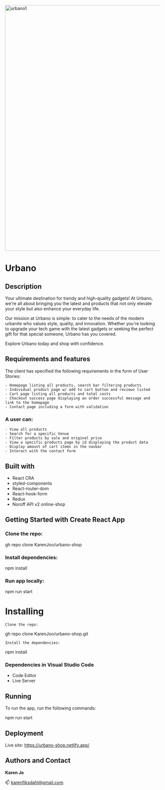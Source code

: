 
<img width="797" alt="urbano1" src="https://github.com/KarenJoo/urbano-shop/assets/114563762/9cc6f106-2fa6-4e93-b65f-ef0497a05e23">

# Urbano 

## Description
Your ultimate destination for trendy and high-quality gadgets! At Urbano, we're all about bringing you the latest and products that not only elevate your style but also enhance your everyday life.

Our mission at Urbano is simple: to cater to the needs of the modern urbanite who values style, quality, and innovation. Whether you're looking to upgrade your tech game with the latest gadgets or seeking the perfect gift for that special someone, Urbano has you covered.

Explore Urbano today and shop with confidence.


## Requirements and features
The client has specified the following requirements in the form of User Stories:

    - Homepage listing all products, search bar filtering products
    - Individual product page w/ add to cart button and reviews listed
    - Cart page listing all products and total costs
    - Checkout success page displaying an order successful message and link to the homepage
    - Contact page including a form with validation

### A user can:
    - View all products
    - Search for a specific Venue
    - Filter products by sale and original price
    - View a specific products page by id displaying the product data
    - Display amount of cart items in the navbar 
    - Interact with the contact form 


  ## Built with
  - React CRA
  - styled-components
  - React-router-dom
  - React-hook-form
  - Redux
  - Noroff API v2 online-shop


## Getting Started with Create React App

### Clone the repo:
 gh repo clone KarenJoo/urbano-shop

### Install dependencies:
npm install

### Run app locally:
npm run start

# Installing

    Clone the repo:

 gh repo clone KarenJoo/urbano-shop.git

    Install the dependencies:

npm install

### Dependencies in Visual Studio Code
- Code Editor 
- Live Server 

## Running

To run the app, run the following commands:

   npm run start

## Deployment
Live site: https://urbano-shop.netlify.app/


## Authors and Contact
**Karen Jo**

📫 karenfiksdahl@gmail.com
